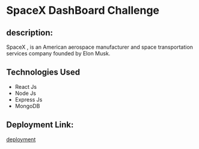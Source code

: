 # SpaceX DashBoard Challenge

 ## description:
 
 SpaceX , is an American aerospace manufacturer and space transportation services company founded by Elon Musk. 
 
 
 ## Technologies Used
 * React Js
 * Node Js
 * Express Js
 * MongoDB
 
 ## Deployment Link:
 [deployment](https://60b5f4ad2c61161e8e0fad06--gracious-mccarthy-790919.netlify.app/)
 
